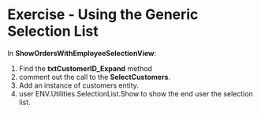 ﻿# Exercise - Using the Generic Selection List

In **ShowOrdersWithEmployeeSelectionView**:  
1. Find the **txtCustomerID_Expand** method  
2. comment out the call to the **SelectCustomers**.  
3. Add an instance of customers entity.  
4. user ENV.Utilities.SelectionList.Show to show the end user the selection list.
